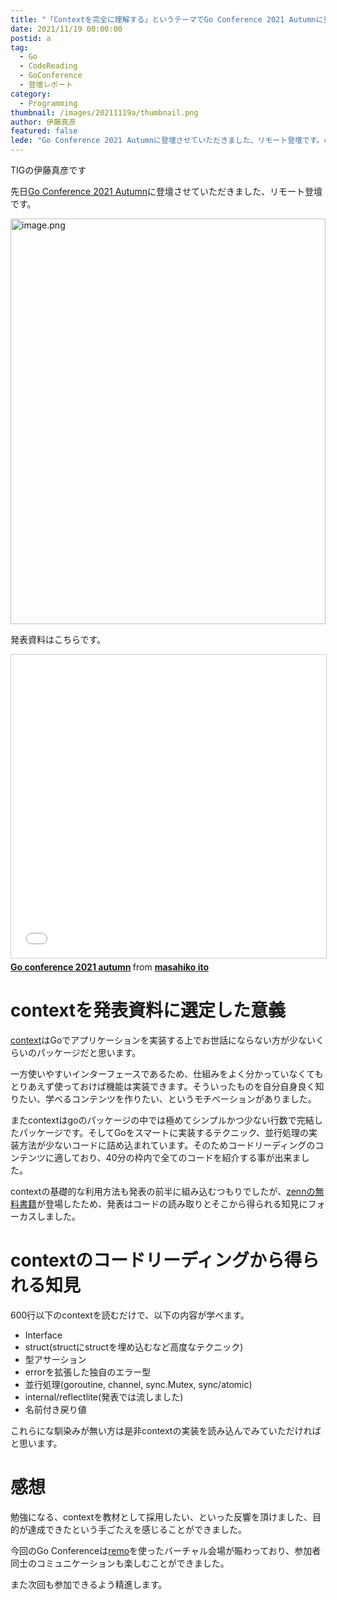 ```yaml
---
title: "「Contextを完全に理解する」というテーマでGo Conference 2021 Autumnに登壇しました"
date: 2021/11/19 00:00:00
postid: a
tag:
  - Go
  - CodeReading
  - GoConference
  - 登壇レポート
category:
  - Programming
thumbnail: /images/20211119a/thumbnail.png
author: 伊藤真彦
featured: false
lede: "Go Conference 2021 Autumnに登壇させていただきました、リモート登壇です。contextはGoでアプリケーションを実装する上でお世話にならない方が少ないくらいのパッケージだと思います。"
---
```

TIGの伊藤真彦です

先日[Go Conference 2021 Autumn](https://gocon.jp/2021autumn/)に登壇させていただきました、リモート登壇です。

<img src="/images/20211119a/image.png" alt="image.png" width="100%" height="649" loading="lazy">

発表資料はこちらです。

<iframe src="//www.slideshare.net/slideshow/embed_code/key/4pZJNIRQud0Iy0" width="595" height="485" frameborder="0" marginwidth="0" marginheight="0" scrolling="no" style="border:1px solid #CCC; border-width:1px; margin-bottom:5px; max-width: 100%;" allowfullscreen> </iframe> <div style="margin-bottom:5px"> <strong> <a href="//www.slideshare.net/ssuserebd24d1/go-conference-2021-autumn" title="Go conference 2021 autumn" target="_blank">Go conference 2021 autumn</a> </strong> from <strong><a href="https://www.slideshare.net/ssuserebd24d1" target="_blank">masahiko ito</a></strong> </div>

# contextを発表資料に選定した意義

[context](https://github.com/golang/go/blob/master/src/context/context.go)はGoでアプリケーションを実装する上でお世話にならない方が少ないくらいのパッケージだと思います。

一方使いやすいインターフェースであるため、仕組みをよく分かっていなくてもとりあえず使っておけば機能は実装できます。そういったものを自分自身良く知りたい、学べるコンテンツを作りたい、というモチベーションがありました。

またcontextはgoのパッケージの中では極めてシンプルかつ少ない行数で完結したパッケージです。そしてGoをスマートに実装するテクニック、並行処理の実装方法が少ないコードに詰め込まれています。そのためコードリーディングのコンテンツに適しており、40分の枠内で全てのコードを紹介する事が出来ました。

contextの基礎的な利用方法も発表の前半に組み込むつもりでしたが、[zennの無料書籍](https://zenn.dev/hsaki/books/golang-context)が登場したため、発表はコードの読み取りとそこから得られる知見にフォーカスしました。

# contextのコードリーディングから得られる知見

600行以下のcontextを読むだけで、以下の内容が学べます。

* Interface
* struct(structにstructを埋め込むなど高度なテクニック)
* 型アサーション
* errorを拡張した独自のエラー型
* 並行処理(goroutine, channel, sync.Mutex, sync/atomic)
* internal/reflectlite(発表では流しました)
* 名前付き戻り値

これらにな馴染みが無い方は是非contextの実装を読み込んでみていただければと思います。

# 感想

勉強になる、contextを教材として採用したい、といった反響を頂けました、目的が達成できたという手ごたえを感じることができました。

今回のGo Conferenceは[remo](https://remo.co/)を使ったバーチャル会場が賑わっており、参加者同士のコミュニケーションも楽しむことができました。

また次回も参加できるよう精進します。
